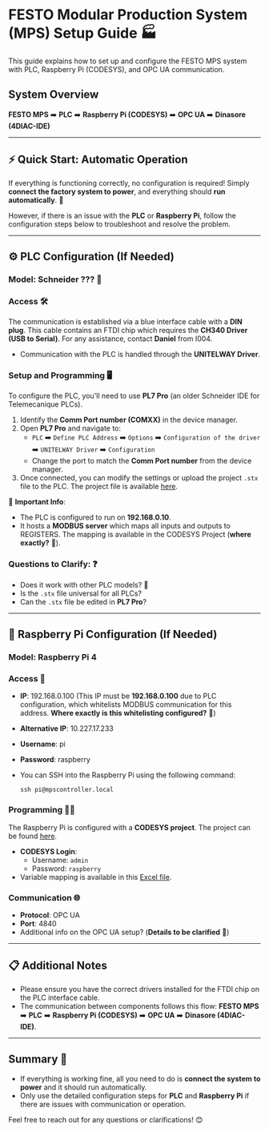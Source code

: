 # FESTO Modular Production System (MPS) Setup Guide 🏭

This guide explains how to set up and configure the FESTO MPS system with PLC, Raspberry Pi (CODESYS), and OPC UA communication.

## System Overview

**FESTO MPS** ➡️ **PLC** ➡️ **Raspberry Pi (CODESYS)** ➡️ **OPC UA** ➡️ **Dinasore (4DIAC-IDE)**

---

## ⚡ Quick Start: Automatic Operation

If everything is functioning correctly, no configuration is required! Simply **connect the factory system to power**, and everything should **run automatically**. 🎉

However, if there is an issue with the **PLC** or **Raspberry Pi**, follow the configuration steps below to troubleshoot and resolve the problem.

---

## ⚙️ PLC Configuration (If Needed)

### Model: Schneider ??? 🤔

### Access 🛠️
The communication is established via a blue interface cable with a **DIN plug**. This cable contains an FTDI chip which requires the **CH340 Driver (USB to Serial)**. For any assistance, contact **Daniel** from I004.

- Communication with the PLC is handled through the **UNITELWAY Driver**.

### Setup and Programming 🖥️
To configure the PLC, you'll need to use **PL7 Pro** (an older Schneider IDE for Telemecanique PLCs).

1. Identify the **Comm Port number (COMXX)** in the device manager.
2. Open **PL7 Pro** and navigate to:
   - `PLC` ➡️ `Define PLC Address` ➡️ `Options` ➡️ `Configuration of the driver` ➡️ `UNITELWAY Driver` ➡️ `Configuration`
   - Change the port to match the **Comm Port number** from the device manager.
3. Once connected, you can modify the settings or upload the project `.stx` file to the PLC. The project file is available [here](https://github.com/DIGI2-FEUP/TF4iM/blob/main/plc/FactorisDemoPLC.stx).

📌 **Important Info**:
- The PLC is configured to run on **192.168.0.10**.
- It hosts a **MODBUS server** which maps all inputs and outputs to REGISTERS. The mapping is available in the CODESYS Project (**where exactly?** 🤔).

### Questions to Clarify: ❓
- Does it work with other PLC models? 🤔
- Is the `.stx` file universal for all PLCs?
- Can the `.stx` file be edited in **PL7 Pro**?

---

## 🍓 Raspberry Pi Configuration (If Needed)

### Model: Raspberry Pi 4

### Access 🔌
- **IP**: 192.168.0.100 (This IP must be **192.168.0.100** due to PLC configuration, which whitelists MODBUS communication for this address. **Where exactly is this whitelisting configured?** 🤔)
- **Alternative IP**: 10.227.17.233
- **Username**: pi
- **Password**: raspberry
- You can SSH into the Raspberry Pi using the following command:

  `ssh pi@mpscontroller.local`

### Programming 🧑‍💻
The Raspberry Pi is configured with a **CODESYS project**. The project can be found [here](https://github.com/DIGI2-FEUP/TF4iM/blob/main/controller/factorisDemoController.project).

- **CODESYS Login**: 
  - Username: `admin`
  - Password: `raspberry`
- Variable mapping is available in this [Excel file](https://github.com/DIGI2-FEUP/TF4iM/blob/main/festo/Mapeamento_IOs.xlsx).

### Communication 🌐
- **Protocol**: OPC UA
- **Port**: 4840
- Additional info on the OPC UA setup? (**Details to be clarified** 🤔)

---

## 📋 Additional Notes

- Please ensure you have the correct drivers installed for the FTDI chip on the PLC interface cable.
- The communication between components follows this flow: **FESTO MPS** ➡️ **PLC** ➡️ **Raspberry Pi (CODESYS)** ➡️ **OPC UA** ➡️ **Dinasore (4DIAC-IDE)**.

---

## Summary 📝

- If everything is working fine, all you need to do is **connect the system to power** and it should run automatically.
- Only use the detailed configuration steps for **PLC** and **Raspberry Pi** if there are issues with communication or operation.

Feel free to reach out for any questions or clarifications! 😊

